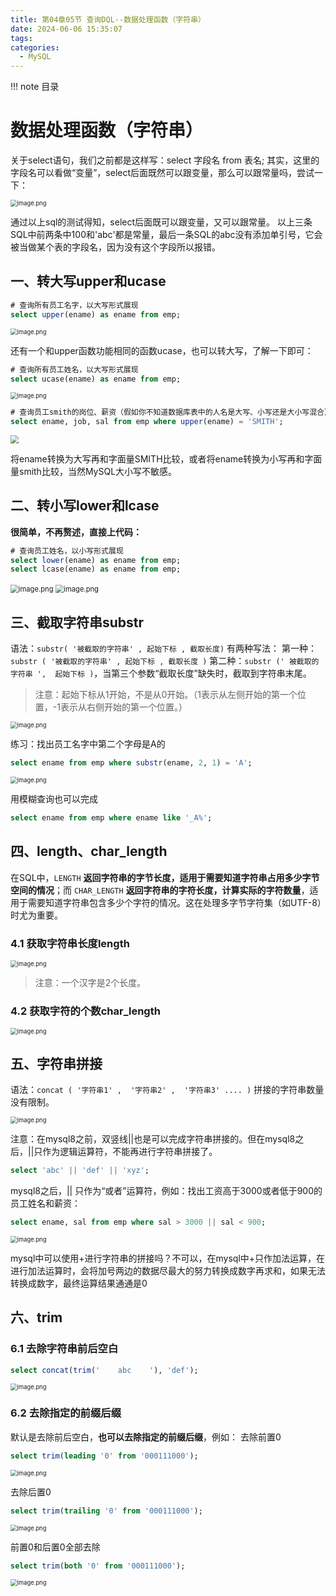 ```yaml
---
title: 第04章05节 查询DQL--数据处理函数（字符串）
date: 2024-06-06 15:35:07
tags:
categories:
  - MySQL
---
```


!!!   note 目录
    <!-- toc -->

# 数据处理函数（字符串）



关于select语句，我们之前都是这样写：select 字段名 from 表名; 其实，这里的字段名可以看做“变量”，select后面既然可以跟变量，那么可以跟常量吗，尝试一下：

<img src="https://camelliaxiaohua-1313958787.cos.ap-shanghai.myqcloud.com/asserts_JavaSE/202406060930599.png" alt="image.png" style="zoom:67%;" />

通过以上sql的测试得知，select后面既可以跟变量，又可以跟常量。
以上三条SQL中前两条中100和'abc'都是常量，最后一条SQL的abc没有添加单引号，它会被当做某个表的字段名，因为没有这个字段所以报错。 



## 一、转大写upper和ucase

```sql
# 查询所有员工名字，以大写形式展现
select upper(ename) as ename from emp;
```
<img src="https://camelliaxiaohua-1313958787.cos.ap-shanghai.myqcloud.com/asserts_JavaSE/202406060933248.png" alt="image.png" style="zoom:67%;" />

还有一个和upper函数功能相同的函数ucase，也可以转大写，了解一下即可：

```sql
# 查询所有员工姓名，以大写形式展现
select ucase(ename) as ename from emp;
```
<img src="https://camelliaxiaohua-1313958787.cos.ap-shanghai.myqcloud.com/asserts_JavaSE/202406060933712.png" alt="image.png" style="zoom:67%;" />

```sql
# 查询员工smith的岗位、薪资（假如你不知道数据库表中的人名是大写、小写还是大小写混合）
select ename, job, sal from emp where upper(ename) = 'SMITH';
```
<img src="https://camelliaxiaohua-1313958787.cos.ap-shanghai.myqcloud.com/asserts_JavaSE/202406060938378.png" style="zoom:80%;" />

将ename转换为大写再和字面量SMITH比较，或者将ename转换为小写再和字面量smith比较，当然MySQL大小写不敏感。



## 二、转小写lower和lcase

**很简单，不再赘述，直接上代码：**

```sql
# 查询员工姓名，以小写形式展现
select lower(ename) as ename from emp;
select lcase(ename) as ename from emp;
```
<img src="https://camelliaxiaohua-1313958787.cos.ap-shanghai.myqcloud.com/asserts_JavaSE/202406060940135.png" alt="image.png" style="zoom: 80%;" />

<img src="https://camelliaxiaohua-1313958787.cos.ap-shanghai.myqcloud.com/asserts_JavaSE/202406060940108.png" alt="image.png" style="zoom:80%;" />



## 三、截取字符串substr

语法：`substr( '被截取的字符串' , 起始下标 , 截取长度)`
有两种写法：
第一种：`substr ( '被截取的字符串' , 起始下标 , 截取长度 )`
第二种：`substr (' 被截取的字符串 ',  起始下标 )`，当第三个参数“截取长度”缺失时，截取到字符串末尾。

> 注意：起始下标从1开始，不是从0开始。（1表示从左侧开始的第一个位置，-1表示从右侧开始的第一个位置。）

<img src="https://camelliaxiaohua-1313958787.cos.ap-shanghai.myqcloud.com/asserts_JavaSE/202406060944026.png" alt="image.png" style="zoom: 67%;" />

练习：找出员工名字中第二个字母是A的

```sql
select ename from emp where substr(ename, 2, 1) = 'A';
```
<img src="https://camelliaxiaohua-1313958787.cos.ap-shanghai.myqcloud.com/asserts_JavaSE/202406060945011.png" alt="image.png" style="zoom: 67%;" />

用模糊查询也可以完成

```sql
select ename from emp where ename like '_A%';
```



## 四、length、char_length

在SQL中，`LENGTH` **返回字符串的字节长度，适用于需要知道字符串占用多少字节空间的情况**；而 `CHAR_LENGTH` **返回字符串的字符长度，计算实际的字符数量**，适用于需要知道字符串包含多少个字符的情况。这在处理多字节字符集（如UTF-8）时尤为重要。

### 4.1 获取字符串长度length

<img src="https://camelliaxiaohua-1313958787.cos.ap-shanghai.myqcloud.com/asserts_JavaSE/202406060948271.png" alt="image.png" style="zoom: 67%;" />

> 注意：一个汉字是2个长度。

### 4.2 获取字符的个数char_length

<img src="https://camelliaxiaohua-1313958787.cos.ap-shanghai.myqcloud.com/asserts_JavaSE/202406060956431.png" alt="image.png" style="zoom: 67%;" />



## 五、字符串拼接

语法：`concat ( '字符串1' ,  '字符串2' ,  '字符串3' .... )`
拼接的字符串数量没有限制。

<img src="https://camelliaxiaohua-1313958787.cos.ap-shanghai.myqcloud.com/asserts_JavaSE/202406061000597.png" alt="image.png" style="zoom: 67%;" />

注意：在mysql8之前，双竖线||也是可以完成字符串拼接的。但在mysql8之后，||只作为逻辑运算符，不能再进行字符串拼接了。

```sql
select 'abc' || 'def' || 'xyz';
```
mysql8之后，|| 只作为“或者”运算符，例如：找出工资高于3000或者低于900的员工姓名和薪资：
```sql
select ename, sal from emp where sal > 3000 || sal < 900;
```
<img src="https://camelliaxiaohua-1313958787.cos.ap-shanghai.myqcloud.com/asserts_JavaSE/202406061001452.png" alt="image.png" style="zoom: 67%;" />

mysql中可以使用+进行字符串的拼接吗？不可以，在mysql中+只作加法运算，在进行加法运算时，会将加号两边的数据尽最大的努力转换成数字再求和，如果无法转换成数字，最终运算结果通通是0



## 六、trim

### 6.1 去除字符串前后空白

```sql
select concat(trim('    abc    '), 'def');
```
<img src="https://camelliaxiaohua-1313958787.cos.ap-shanghai.myqcloud.com/asserts_JavaSE/202406061004679.png" alt="image.png" style="zoom: 67%;" />

### 6.2 去除指定的前缀后缀

默认是去除前后空白，**也可以去除指定的前缀后缀**，例如：
去除前置0

```sql
select trim(leading '0' from '000111000');
```
<img src="https://camelliaxiaohua-1313958787.cos.ap-shanghai.myqcloud.com/asserts_JavaSE/202406061006537.png" alt="image.png" style="zoom: 67%;" />

去除后置0

```sql
select trim(trailing '0' from '000111000');
```
<img src="https://camelliaxiaohua-1313958787.cos.ap-shanghai.myqcloud.com/asserts_JavaSE/202406061007950.png" alt="image.png" style="zoom: 67%;" />

前置0和后置0全部去除

```sql
select trim(both '0' from '000111000');
```
<img src="https://camelliaxiaohua-1313958787.cos.ap-shanghai.myqcloud.com/asserts_JavaSE/202406061007776.png" alt="image.png" style="zoom: 67%;" />
